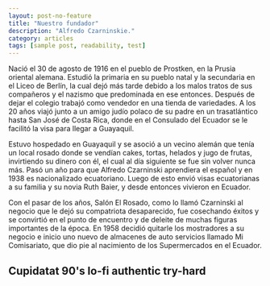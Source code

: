 ```yaml
---
layout: post-no-feature
title: "Nuestro fundador"
description: "Alfredo Czarninskie."
category: articles
tags: [sample post, readability, test]
---
```


Nació el 30 de agosto de 1916 en el pueblo de Prostken, en la Prusia oriental alemana. Estudió la primaria en su pueblo natal y la secundaria en el Liceo de Berlín, la cual dejó más tarde debido a los malos tratos de sus compañeros y el nazismo que predominada en ese entonces. Después de dejar el colegio trabajó como vendedor en una tienda de variedades. A los 20 años viajó junto a un amigo judío polaco de su padre en un trasatlántico hasta San José de Costa Rica, donde en el Consulado del Ecuador se le facilitó la visa para llegar a Guayaquil.

Estuvo hospedado en Guayaquil y se asoció a un vecino alemán que tenía un local rosado donde se vendían cakes, tortas, helados y jugo de frutas, invirtiendo su dinero con él, el cual al día siguiente se fue sin volver nunca más. Pasó un año para que Alfredo Czarninski aprendiera el español y en 1938 es nacionalizado ecuatoriano. Luego de esto envió visas ecuatorianas a su familia y su novia Ruth Baier, y desde entonces vivieron en Ecuador.


Con el pasar de los años, Salón El Rosado, como lo llamó Czarninski al negocio que le dejó su compatriota desaparecido, fue cosechando éxitos y se convirtió en el punto de encuentro y de deleite de muchas figuras importantes de la época. En 1958 decidió quitarle los mostradores a su negocio e inicio uno nuevo de almacenes de auto servicios llamado Mi Comisariato, que dio pie al nacimiento de los Supermercados en el Ecuador.



## Cupidatat 90's lo-fi authentic try-hard

